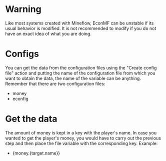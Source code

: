 # Warning
Like most systems created with Mineflow, EconMF can be unstable if its usual behavior is modified. It is not recommended to modify if you do not have an exact idea of what you are doing.

# Configs
You can get the data from the configuration files using the "Create config file" action and putting the name of the configuration file from which you want to obtain the data, the name of the variable can be anything. Remember that there are two configuration files:
- money
- econfig

# Get the data
The amount of money is kept in a key with the player's name. In case you wanted to get the player's money, you would have to carry out the previous step and then place the file variable with the corresponding key. Example:
- {money.{target.name}}
